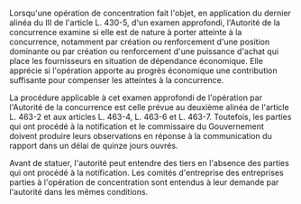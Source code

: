 Lorsqu'une opération de concentration fait l'objet, en application du dernier alinéa du III de l'article L. 430-5, d'un examen approfondi, l'Autorité de la concurrence examine si elle est de nature à porter atteinte à la concurrence, notamment par création ou renforcement d'une position dominante ou par création ou renforcement d'une puissance d'achat qui place les fournisseurs en situation de dépendance économique. Elle apprécie si l'opération apporte au progrès économique une contribution suffisante pour compenser les atteintes à la concurrence. 


La procédure applicable à cet examen approfondi de l'opération par l'Autorité de la concurrence est celle prévue au deuxième alinéa de l'article L. 463-2 et aux articles L. 463-4, L. 463-6 et L. 463-7. Toutefois, les parties qui ont procédé à la notification et le commissaire du Gouvernement doivent produire leurs observations en réponse à la communication du rapport dans un délai de quinze jours ouvrés. 


Avant de statuer, l'autorité peut entendre des tiers en l'absence des parties qui ont procédé à la notification. Les comités d'entreprise des entreprises parties à l'opération de concentration sont entendus à leur demande par l'autorité dans les mêmes conditions.

